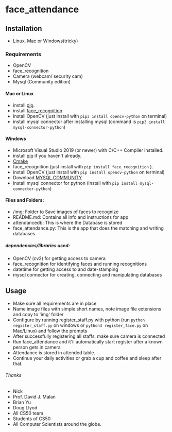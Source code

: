 # face_attendance

## Installation
  * Linux, Mac or Windows(tricky)

### Requirements
  * OpenCV
  * face_recognition
  * Camera (webcam/ security cam)
  * Mysql (Community edition)

#### Mac or Linux
  * install [pip](https://pip.pypa.io/en/stable/installation/).
  * install [face_recognition](https://github.com/ageitgey/face_recognition/blob/master/README.md#installing-on-mac-or-linux)
  * install OpenCV (just install with `pip3 install opencv-python` on terminal)
  * install mysql connector after installing mysql (command is `pip3 install mysql-connector-python`)

#### Windows
  * Microsoft Visual Studio 2019 (or newer) with C/C++ Compiler installed.
  * install [pip](https://pip.pypa.io/en/stable/installation/) if you haven't already.
  * [Cmake](https://cmake.org/download/)
  * face_recognition (just install with `pip install face_recognition` ).
  * install OpenCV (just install with `pip install opencv-python` on terminal)
  * Download [MYSQL COMMUNITY](https://dev.mysql.com/downloads/file/?id=508161)
  * install mysql connector for python (install with `pip install mysql-connector-python`)

#### Files and Folders: 
  * /img: Folder to Save images of faces to recognize
  * README.md: Contains all info and instructions for app
  * attendancedb: This is where the Database is stored
  * face_attendance.py: This is the app that does the matching and writing databases
##### dependencies/libraries used:
   * OpenCV (cv2) for getting access to camera
   * face_recognition for identifying faces and running recognitions
   * datetime for getting access to and date-stamping
   * mysql connector for creating, connecting and manipulating databases
## Usage
   * Make sure all requirements are in place
   * Name image files with simple short names, note image file extensions and copy to 'img' folder
   * Configure by running register_staff.py with python (run `python register_staff.py` on windows or `python3 register_face.py` on Mac/Linux) and follow the prompts
   * After successfully registering all staffs, make sure camera is connected
   * Run face_attendance and it'll automatically start register after a known person gets in camera
   * Attendance is stored in attended table.
   * Continue your daily activities or grab a cup and coffee and sleep after that.
###### Thanks
   * Nick
   * Prof. David J. Malan
   * Brian Yu
   * Doug Llyod
   * All CS50 team
   * Students of CS50
   * All Computer Scientists around the globe.
